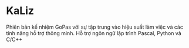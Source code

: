 # KaLiz
Phiên bản kế nhiệm GoPas với sự tập trung vào hiệu suất làm việc và các tính năng hỗ trợ thông minh.
Hỗ trợ ngôn ngữ lập trình Pascal, Python và C/C++
